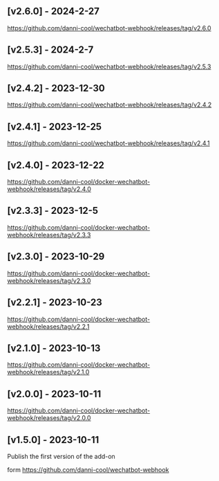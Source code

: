 ## [v2.6.0] - 2024-2-27

https://github.com/danni-cool/wechatbot-webhook/releases/tag/v2.6.0

## [v2.5.3] - 2024-2-7

https://github.com/danni-cool/wechatbot-webhook/releases/tag/v2.5.3

## [v2.4.2] - 2023-12-30

https://github.com/danni-cool/wechatbot-webhook/releases/tag/v2.4.2

## [v2.4.1] - 2023-12-25

https://github.com/danni-cool/wechatbot-webhook/releases/tag/v2.4.1

## [v2.4.0] - 2023-12-22

https://github.com/danni-cool/docker-wechatbot-webhook/releases/tag/v2.4.0

## [v2.3.3] - 2023-12-5

https://github.com/danni-cool/docker-wechatbot-webhook/releases/tag/v2.3.3

## [v2.3.0] - 2023-10-29

https://github.com/danni-cool/docker-wechatbot-webhook/releases/tag/v2.3.0

## [v2.2.1] - 2023-10-23

https://github.com/danni-cool/docker-wechatbot-webhook/releases/tag/v2.2.1

## [v2.1.0] - 2023-10-13

https://github.com/danni-cool/docker-wechatbot-webhook/releases/tag/v2.1.0

## [v2.0.0] - 2023-10-11

https://github.com/danni-cool/docker-wechatbot-webhook/releases/tag/v2.0.0

## [v1.5.0] - 2023-10-11

Publish the first version of the add-on

form https://github.com/danni-cool/wechatbot-webhook
